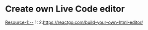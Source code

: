 # Create own Live Code editor
[Resource-1:--](https://enlight.nyc/projects/code-editor)
1:
2:https://reactgo.com/build-your-own-html-editor/
